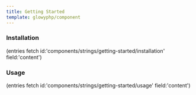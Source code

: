 ```yaml
---
title: Getting Started
template: glowyphp/component
---
```


### Installation

(entries fetch id:'components/strings/getting-started/installation' field:'content')

### Usage

(entries fetch id:'components/strings/getting-started/usage' field:'content')
